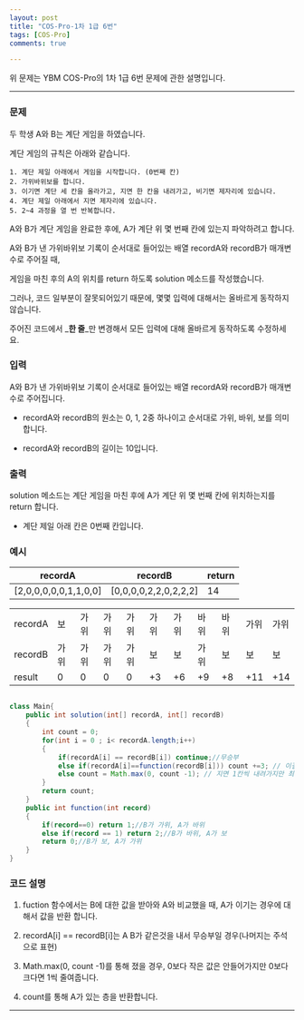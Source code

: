 ```yaml
---
layout: post
title: "COS-Pro-1차 1급 6번"
tags: [COS-Pro]
comments: true

---
```


위 문제는 YBM COS-Pro의 1차 1급 6번 문제에 관한 설명입니다.<br>

---

### 문제

두 학생 A와 B는 계단 게임을 하였습니다.

계단 게임의 규칙은 아래와 같습니다.

~~~
1. 계단 제일 아래에서 게임을 시작합니다. (0번째 칸)
2. 가위바위보를 합니다.
3. 이기면 계단 세 칸을 올라가고, 지면 한 칸을 내려가고, 비기면 제자리에 있습니다.
4. 계단 제일 아래에서 지면 제자리에 있습니다.
5. 2~4 과정을 열 번 반복합니다.
~~~

A와 B가 계단 게임을 완료한 후에, A가 계단 위 몇 번째 칸에 있는지 파악하려고 합니다.

A와 B가 낸 가위바위보 기록이 순서대로 들어있는 배열 recordA와 recordB가 매개변수로 주어질 때,

게임을 마친 후의 A의 위치를 return 하도록 solution 메소드를 작성했습니다.

그러나, 코드 일부분이 잘못되어있기 때문에, 몇몇 입력에 대해서는 올바르게 동작하지 않습니다.

주어진 코드에서 _**한 줄**_만 변경해서 모든 입력에 대해 올바르게 동작하도록 수정하세요.


### 입력

A와 B가 낸 가위바위보 기록이 순서대로 들어있는 배열 recordA와 recordB가 매개변수로 주어집니다.

* recordA와 recordB의 원소는 0, 1, 2중 하나이고 순서대로 가위, 바위, 보를 의미합니다.

* recordA와 recordB의 길이는 10입니다.


### 출력

solution 메소드는 계단 게임을 마친 후에 A가 계단 위 몇 번째 칸에 위치하는지를 return 합니다.

* 계단 제일 아래 칸은 0번째 칸입니다.


### 예시

| recordA              | recordB              | return |
|-----------------------|-----------------------|--------|
| [2,0,0,0,0,0,1,1,0,0] | [0,0,0,0,2,2,0,2,2,2] | 14     |

||||||||||||
|----------|------|------|------|------|------|------|------|------|------|------|
| recordA | 보   | 가위 | 가위 | 가위 | 가위 | 가위 | 바위 | 바위 | 가위 | 가위 |
| recordB | 가위 | 가위 | 가위 | 가위 | 보   | 보   | 가위 | 보   | 보   | 보   |
| result   | 0    | 0    | 0    | 0    | +3   | +6   | +9   | +8   | +11  | +14  |



```java

class Main{
    public int solution(int[] recordA, int[] recordB)
    {
        int count = 0;
        for(int i = 0 ; i< recordA.length;i++)
        {
            if(recordA[i] == recordB[i]) continue;//무승부
            else if(recordA[i]==function(recordB[i])) count +=3; // 이길때
            else count = Math.max(0, count -1); // 지면 1칸씩 내려가지만 최소가 0번쨰
        }
        return count;
    }
    public int function(int record)
    {
        if(record==0) return 1;//B가 가위, A가 바위
        else if(record == 1) return 2;//B가 바위, A가 보
        return 0;//B가 보, A가 가위
    }
}

```

### 코드 설명

1. fuction 함수에서는 B에 대한 값을 받아와 A와 비교했을 때, A가 이기는 경우에 대해서 값을 반환 합니다.

2. recordA[i] == recordB[i]는 A B가 같은것을 내서 무승부일 경우(나머지는 주석으로 표현)

3. Math.max(0, count -1)를 통해 졌을 경우, 0보다 작은 값은 안들어가지만 0보다 크다면 1씩 줄여줍니다.

4. count를 통해  A가 있는 층을 반환합니다.

---
